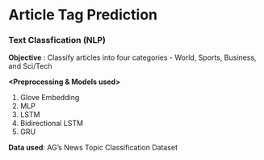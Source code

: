 # Article Tag Prediction
### Text Classfication (NLP)
**Objective** : Classify articles into four categories - World, Sports, Business, and Sci/Tech  
  
**<Preprocessing & Models used>**   
  1. Glove Embedding
  2. MLP
  3. LSTM
  4. Bidirectional LSTM
  5. GRU

**Data used**: AG’s News Topic Classification Dataset
